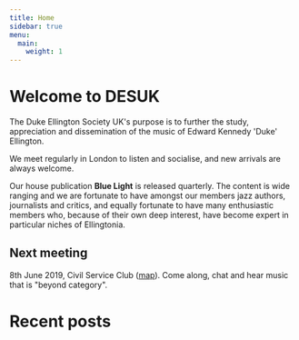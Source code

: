 ```yaml
---
title: Home
sidebar: true
menu:
  main:
    weight: 1
---
```


# Welcome to DESUK

The Duke Ellington Society UK's purpose is to further the study, appreciation and dissemination of the music of Edward Kennedy 'Duke' Ellington.

We meet regularly in London to listen and socialise, and new arrivals are always welcome.

Our house publication **Blue Light** is released quarterly. The content is wide ranging and we are fortunate to have amongst our members jazz authors, journalists and critics, and equally fortunate to have many enthusiastic members who, because of their own deep interest, have become expert in particular niches of Ellingtonia.

## Next meeting
8th June 2019, Civil Service Club ([map](https://goo.gl/maps/Rnxri95RcCLaJNAh6)). Come along, chat and hear music that is "beyond category".

# Recent posts
